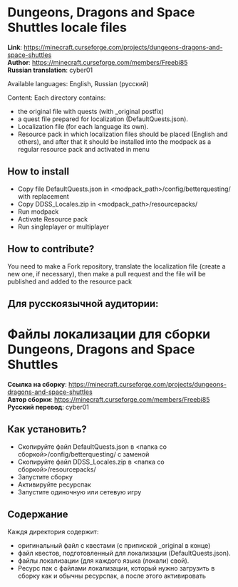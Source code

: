 # Dungeons, Dragons and Space Shuttles locale files

**Link**: https://minecraft.curseforge.com/projects/dungeons-dragons-and-space-shuttles  
**Author**: https://minecraft.curseforge.com/members/Freebi85  
**Russian translation**: cyber01  

Available languages: English, Russian (русский)

Content:
Еach directory contains:

 - the original file with quests (with _original postfix)
 - a quest file prepared for localization (DefaultQuests.json).
 - Localization file (for each language its own).
 - Resource pack in which localization files should be placed (English and others), and after that it should be installed into the modpack as a regular resource pack and activated in menu

## How to install

 - Copy file DefaultQuests.json in <modpack_path>/config/betterquesting/ with replacement
 - Copy DDSS_Locales.zip in <modpack_path>/resourcepacks/
 - Run modpack
 - Activate Resource pack
 - Run singleplayer or multiplayer

## How to contribute?

You need to make a Fork repository, translate the localization file (create a new one, if necessary), then make a pull request and the file will be published and added to the resource pack


## Для русскоязычной аудитории:
# Файлы локализации для сборки Dungeons, Dragons and Space Shuttles

**Ссылка на сборку**: https://minecraft.curseforge.com/projects/dungeons-dragons-and-space-shuttles  
**Автор сборки**: https://minecraft.curseforge.com/members/Freebi85  
**Русский перевод**: cyber01  

## Как установить?

 - Скопируйте файл DefaultQuests.json в <папка со сборкой>/config/betterquesting/ с заменой
 - Скопируйте файл DDSS_Locales.zip в <папка со сборкой>/resourcepacks/
 - Запустите сборку
 - Активируйте ресурспак
 - Запустите одиночную или сетевую игру

## Содержание
Каждя директория содержит:

 - оригинальный файл с квестами (с припиской _original в конце)
 - файл квестов, подготовленный для локализации (DefaultQuests.json).
 - файлы локализации (для каждого языка (локали) свой).
 - Ресурс пак с файлами локализации, который нужно загрузить в сборку как и обычны ресурспак, а после этого активировать